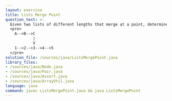 ```yaml
---
layout: exercise
title: Lists Merge Point
question_text: >-
  Given two lists of different lengths that merge at a point, determine the merge point
  <pre>
    A-->B-->C
            |
            V
    1-->2-->3-->4-->5
  </pre>
solution_file: /sources/java/ListsMergePoint.java
library_files:
- /sources/java/Node.java
- /sources/java/Pair.java
- /sources/java/Assert.java
- /sources/java/ArrayUtil.java
language: java
command: javac ListsMergePoint.java && java ListsMergePoint
---
```

